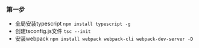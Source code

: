### 第一步

- 全局安装typescript  `npm install typescript -g`
- 创建tsconfig.js文件 `tsc --init`
- 安装webpack `npm install webpack webpack-cli webpack-dev-server -D`